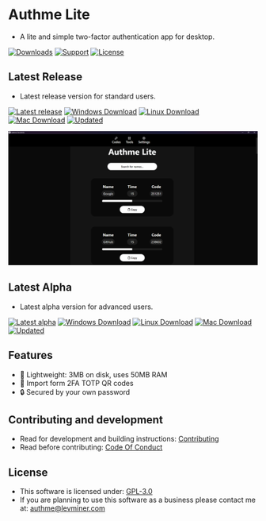 # Authme Lite

-   A lite and simple two-factor authentication app for desktop.

[![Downloads](https://img.shields.io/github/downloads/levminer/authme-lite/total?color=succes&label=Downloads)](https://tooomm.github.io/github-release-stats/?username=Levminer&repository=authme-lite)
[![Support](https://img.shields.io/badge/Support-PayPal-blue)](https://paypal.me/levminer)
[![License](https://img.shields.io/github/license/levminer/authme-lite?label=License)](https://github.com/Levminer/authme-lite/blob/main/LICENSE.md)

## Latest Release

-   Latest release version for standard users.

[![Latest release](https://img.shields.io/github/package-json/v/levminer/authme-lite/main?label=Release&color=blue)](https://github.com/Levminer/authme-lite/releases)
[![Windows Download](https://img.shields.io/badge/Windows-download-brightgreen)](https://api.levminer.com/api/v1/authme-lite/release/windows)
[![Linux Download](https://img.shields.io/badge/Linux-download-brightgreen)](https://api.levminer.com/api/v1/authme-lite/release/linux)
[![Mac Download](https://img.shields.io/badge/Mac-download-brightgreen)](https://api.levminer.com/api/v1/authme-lite/release/mac)
[![Updated](https://img.shields.io/github/last-commit/levminer/authme-lite/main?color=yellowgreen&label=Updated)](https://github.com/Levminer/authme-lite/releases)

<img src="https://raw.githubusercontent.com/Levminer/authme-lite/dev/screenshots/codes.png?raw=true">

## Latest Alpha

-   Latest alpha version for advanced users.

[![Latest alpha](https://img.shields.io/github/package-json/v/levminer/authme-lite/dev?label=Alpha&color=blue)](https://github.com/Levminer/authme-lite/actions/workflows/alpha-artifacts.yml)
[![Windows Download](https://img.shields.io/badge/Windows-download-brightgreen)](https://api.levminer.com/api/v1/authme-lite/alpha/windows)
[![Linux Download](https://img.shields.io/badge/Linux-download-brightgreen)](https://api.levminer.com/api/v1/authme-lite/alpha/linux)
[![Mac Download](https://img.shields.io/badge/Mac-download-brightgreen)](https://api.levminer.com/api/v1/authme-lite/alpha/mac)
[![Updated](https://img.shields.io/github/last-commit/levminer/authme-lite/dev?color=yellowgreen&label=Updated)](https://github.com/Levminer/authme-lite/actions/workflows/alpha-artifacts.yml)

## Features

-   🔎 Lightweight: 3MB on disk, uses 50MB RAM
-   🔑 Import form 2FA TOTP QR codes
-   🔒 Secured by your own password

## Contributing and development

-   Read for development and building instructions: [Contributing](https://github.com/Levminer/authme-lite/blob/main/.github/CONTRIBUTING.md)
-   Read before contributing: [Code Of Conduct](https://github.com/Levminer/authme-lite/blob/main/.github/CODE_OF_CONDUCT.md)

## License

-   This software is licensed under: [GPL-3.0](https://github.com/Levminer/authme-lite/blob/main/LICENSE.md)
-   If you are planning to use this software as a business please contact me at: <authme@levminer.com>
